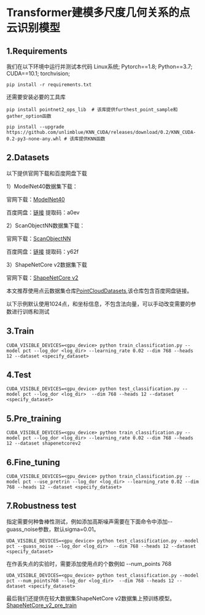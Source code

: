 # Transformer建模多尺度几何关系的点云识别模型

## 1.Requirements
我们在以下环境中运行并测试本代码
Linux系统;
Pytorch==1.8;
Python==3.7;
CUDA==10.1;
torchvision;

```
pip install -r requirements.txt
```

还需要安装必要的工具库
```
pip install pointnet2_ops_lib  # 该库提供furthest_point_sample和gather_option函数
```

```
pip install --upgrade https://github.com/unlimblue/KNN_CUDA/releases/download/0.2/KNN_CUDA-0.2-py3-none-any.whl # 该库提供KNN函数
```

## 2.Datasets
以下提供官网下载和百度网盘下载

1）ModelNet40数据集下载：

官网下载：[ModelNet40](https://modelnet.cs.princeton.edu/#)

百度网盘：[链接](https://pan.baidu.com/s/1TF7vgUGOih5aOL3Tjhrc9A )
提取码：a0ev

2）ScanObjectNN数据集下载：

官网下载：[ScanObjectNN](https://hkust-vgd.github.io/scanobjectnn/)

百度网盘：[链接](https://pan.baidu.com/s/1WNtUL7s4m_bi6zHl7c7exg)
提取码：y62f

3）ShapeNetCore v2数据集下载

官网下载：[ShapeNetCore v2](https://shapenet.org/download/shapenetcore)

本文推荐使用点云数据集仓库[PointCloudDatasets](https://github.com/antao97/PointCloudDatasets),该仓库包含百度网盘链接。

以下示例默认使用1024点，和坐标信息，不包含法向量，可以手动改变需要的参数进行训练和测试
## 3.Train
```
CUDA_VISIBLE_DEVICES=<gpu_device> python train_classification.py --model pct --log_dor <log_dir> --learning_rate 0.02 --dim 768 --heads 12 --dataset <specify_dataset>
```

## 4.Test
```
CUDA_VISIBLE_DEVICES=<gpu_device> python test_classification.py --model pct --log_dor <log_dir>  --dim 768 --heads 12 --dataset <specify_dataset>
```
## 5.Pre_training
```
CUDA_VISIBLE_DEVICES=<gpu_device> python train_classification.py --model pct --log_dor <log_dir> --learning_rate 0.02 --dim 768 --heads 12 --dataset shapenetcorev2
```

## 6.Fine_tuning
```
CUDA_VISIBLE_DEVICES=<gpu_device> python train_classification.py --model pct --use_pretrin --log_dor <log_dir> --learning_rate 0.02 --dim 768 --heads 12 --dataset <specify_dataset>
```
## 7.Robustness test
指定需要何种鲁棒性测试，例如添加高斯噪声需要在下面命令中添加--guass_noise参数，默认sigma=0.01。
```
UDA_VISIBLE_DEVICES=<gpu_device> python test_classification.py --model pct --guass_noise --log_dor <log_dir>  --dim 768 --heads 12 --dataset <specify_dataset>
```
在作丢失点的实验时，需要添加使用点的个数例如  --num_points 768
```
UDA_VISIBLE_DEVICES=<gpu_device> python test_classification.py --model pct --num_points768 --log_dor <log_dir>  --dim 768 --heads 12 --dataset <specify_dataset>
```

最后我们还提供在较大数据集ShapeNetCore v2数据集上预训练模型。[ShapeNetCore_v2_pre_train]()
